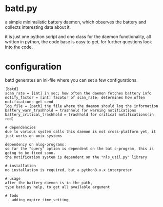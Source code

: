 # batd.py
a simple minimalistic battery daemon, which observes the battery
and collects interesting data about it.

it is just one python script and one class for the daemon functionality,
all written in python, the code base is easy to get, for further questions
look into the code.

# configuration
batd generates an ini-file where you can set a few configurations.
```
[batd]
scan_rate = [int] in sec; how often the daemon fetches battery info
notify_factor = [int] facotor of scan_rate; determines how often notifications get send  
log_file = [path] the file where the daemon should log the information
battery_warn_trashhold = trashhold for warning notifications
battery_critical_trashhold = trashhold for critical notifications(in red)

# dependencies
due to various system calls this daemon is not cross-platform yet, it just works on unix systems

dependency on nlsg-programs:
so far the "query" option is dependent on the bat c-program, this is going to be fixed soon.
the notification system is dependent on the "nls_util.py" library

# installation
no installation is required, but a python3.x.x interpreter

# usage
after the battery daemon is in the path,
type batd.py help, to get all available argument

# todo
 - adding expire time setting

